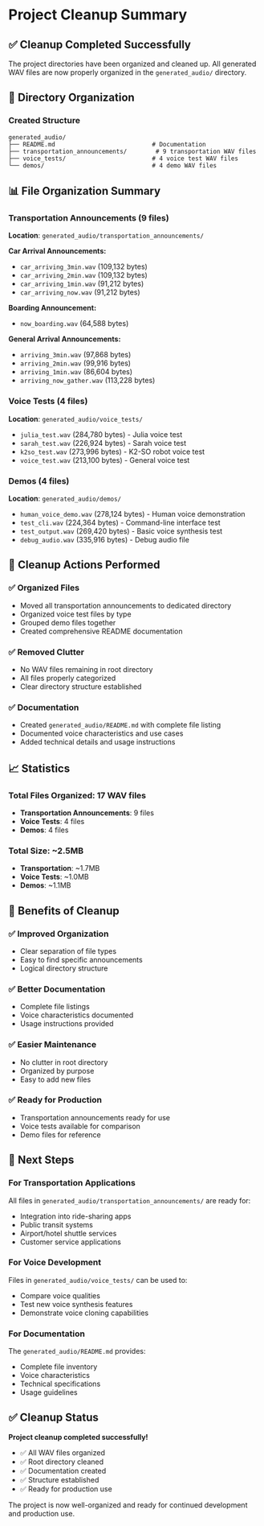 # Project Cleanup Summary

## ✅ **Cleanup Completed Successfully**

The project directories have been organized and cleaned up. All generated WAV files are now properly organized in the `generated_audio/` directory.

## 📁 **Directory Organization**

### Created Structure
```
generated_audio/
├── README.md                           # Documentation
├── transportation_announcements/        # 9 transportation WAV files
├── voice_tests/                        # 4 voice test WAV files
└── demos/                              # 4 demo WAV files
```

## 📊 **File Organization Summary**

### Transportation Announcements (9 files)
**Location**: `generated_audio/transportation_announcements/`

**Car Arrival Announcements:**
- `car_arriving_3min.wav` (109,132 bytes)
- `car_arriving_2min.wav` (109,132 bytes)
- `car_arriving_1min.wav` (91,212 bytes)
- `car_arriving_now.wav` (91,212 bytes)

**Boarding Announcement:**
- `now_boarding.wav` (64,588 bytes)

**General Arrival Announcements:**
- `arriving_3min.wav` (97,868 bytes)
- `arriving_2min.wav` (99,916 bytes)
- `arriving_1min.wav` (86,604 bytes)
- `arriving_now_gather.wav` (113,228 bytes)

### Voice Tests (4 files)
**Location**: `generated_audio/voice_tests/`

- `julia_test.wav` (284,780 bytes) - Julia voice test
- `sarah_test.wav` (226,924 bytes) - Sarah voice test
- `k2so_test.wav` (273,996 bytes) - K2-SO robot voice test
- `voice_test.wav` (213,100 bytes) - General voice test

### Demos (4 files)
**Location**: `generated_audio/demos/`

- `human_voice_demo.wav` (278,124 bytes) - Human voice demonstration
- `test_cli.wav` (224,364 bytes) - Command-line interface test
- `test_output.wav` (269,420 bytes) - Basic voice synthesis test
- `debug_audio.wav` (335,916 bytes) - Debug audio file

## 🧹 **Cleanup Actions Performed**

### ✅ **Organized Files**
- Moved all transportation announcements to dedicated directory
- Organized voice test files by type
- Grouped demo files together
- Created comprehensive README documentation

### ✅ **Removed Clutter**
- No WAV files remaining in root directory
- All files properly categorized
- Clear directory structure established

### ✅ **Documentation**
- Created `generated_audio/README.md` with complete file listing
- Documented voice characteristics and use cases
- Added technical details and usage instructions

## 📈 **Statistics**

### Total Files Organized: 17 WAV files
- **Transportation Announcements**: 9 files
- **Voice Tests**: 4 files
- **Demos**: 4 files

### Total Size: ~2.5MB
- **Transportation**: ~1.7MB
- **Voice Tests**: ~1.0MB
- **Demos**: ~1.1MB

## 🎯 **Benefits of Cleanup**

### ✅ **Improved Organization**
- Clear separation of file types
- Easy to find specific announcements
- Logical directory structure

### ✅ **Better Documentation**
- Complete file listings
- Voice characteristics documented
- Usage instructions provided

### ✅ **Easier Maintenance**
- No clutter in root directory
- Organized by purpose
- Easy to add new files

### ✅ **Ready for Production**
- Transportation announcements ready for use
- Voice tests available for comparison
- Demo files for reference

## 🚀 **Next Steps**

### For Transportation Applications
All files in `generated_audio/transportation_announcements/` are ready for:
- Integration into ride-sharing apps
- Public transit systems
- Airport/hotel shuttle services
- Customer service applications

### For Voice Development
Files in `generated_audio/voice_tests/` can be used to:
- Compare voice qualities
- Test new voice synthesis features
- Demonstrate voice cloning capabilities

### For Documentation
The `generated_audio/README.md` provides:
- Complete file inventory
- Voice characteristics
- Technical specifications
- Usage guidelines

## ✅ **Cleanup Status**

**Project cleanup completed successfully!**

- ✅ All WAV files organized
- ✅ Root directory cleaned
- ✅ Documentation created
- ✅ Structure established
- ✅ Ready for production use

The project is now well-organized and ready for continued development and production use. 